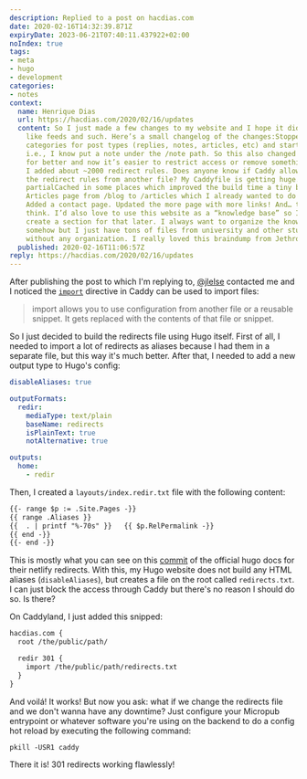 ```yaml
---
description: Replied to a post on hacdias.com
date: 2020-02-16T14:32:39.871Z
expiryDate: 2023-06-21T07:40:11.437922+02:00
noIndex: true
tags:
- meta
- hugo
- development
categories:
- notes
context:
  name: Henrique Dias
  url: https://hacdias.com/2020/02/16/updates
  content: So I just made a few changes to my website and I hope it didn’t break anything
    like feeds and such. Here’s a small changelog of the changes:Stopped using Hugo
    categories for post types (replies, notes, articles, etc) and started using sections,
    i.e., I know put a note under the /note path. So this also changed the URLs, hopefully
    for better and now it’s easier to restrict access or remove something if I want.
    I added about ~2000 redirect rules. Does anyone know if Caddy allows me to import
    the redirect rules from another file? My Caddyfile is getting huge. Started using
    partialCached in some places which improved the build time a tiny bit. Moved the
    Articles page from /blog to /articles which I already wanted to do for a while.
    Added a contact page. Updated the more page with more links! And… that’s it I
    think. I’d also love to use this website as a “knowledge base” so I’ll probably
    create a section for that later. I always want to organize the knowledge I get
    somehow but I just have tons of files from university and other stuff laying around
    without any organization. I really loved this braindump from Jethro.
  published: 2020-02-16T11:06:57Z
reply: https://hacdias.com/2020/02/16/updates
---
```


After publishing the post to which I'm replying to, [@jlelse](https://jlelse.blog/) contacted me and I noticed the [`import`](https://caddyserver.com/v1/docs/import) directive in Caddy can be used to import files:

> import allows you to use configuration from another file or a reusable snippet. It gets replaced with the contents of that file or snippet.

So I just decided to build the redirects file using Hugo itself. First of all, I needed to import a lot of redirects as aliases because I had them in a separate file, but this way it's much better. After that, I needed to add a new output type to Hugo's config:

```yaml
disableAliases: true

outputFormats:
  redir:
    mediaType: text/plain
    baseName: redirects
    isPlainText: true
    notAlternative: true

outputs:
  home:
    - redir
```

Then, I created a `layouts/index.redir.txt` file with the following content:

```html
{{- range $p := .Site.Pages -}}
{{ range .Aliases }}
{{  . | printf "%-70s" }}	{{ $p.RelPermalink -}}
{{ end -}}
{{- end -}}
```

This is mostly what you can see on this [commit](https://github.com/gohugoio/hugoDocs/commit/c1ab9894e8292e0a74c43bbca2263b1fb3840f9e) of the official hugo docs for their netlify redirects. With this, my Hugo website does not build any HTML aliases (`disableAliases`), but creates a file on the root called `redirects.txt`. I can just block the access through Caddy but there's no reason I should do so. Is there?

On Caddyland, I just added this snipped:

```txt
hacdias.com {
  root /the/public/path/

  redir 301 {
    import /the/public/path/redirects.txt
  }
}
```

And voilá! It works! But now you ask: what if we change the redirects file and we don't wanna have any downtime? Just configure your Micropub entrypoint or whatever software you're using on the backend to do a config hot reload by executing the following command:

```txt
pkill -USR1 caddy
```

There it is! 301 redirects working flawlessly!
